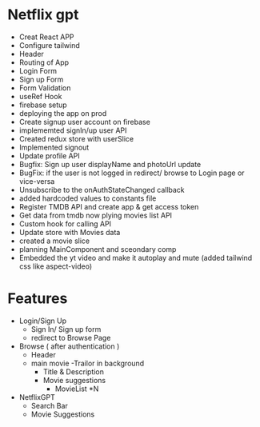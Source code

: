 # Netflix gpt

- Creat React APP
- Configure tailwind
- Header
- Routing of App
- Login Form
- Sign up Form
- Form Validation
- useRef Hook
- firebase setup
- deploying the app on prod
- Create signup user account on firebase
- implememted signIn/up user API
- Created redux store with userSlice
- Implemented signout
- Update profile API
- Bugfix: Sign up user displayName and photoUrl update
- BugFix: if the user is not logged in redirect/ browse to Login page or vice-versa
- Unsubscribe to the onAuthStateChanged callback
- added hardcoded values to constants file
- Register TMDB API and create app & get access token
- Get data from tmdb now plying movies list API
- Custom hook for calling API
- Update store with Movies data
- created a movie slice
- planning MainComponent and sceondary comp
- Embedded the yt video and make it autoplay and mute (added tailwind css like aspect-video)

# Features

- Login/Sign Up
  - Sign In/ Sign up form
  - redirect to Browse Page
- Browse ( after authentication )
  - Header
  - main movie
    -Trailor in background
    - Title & Description
    - Movie suggestions
      - MovieList \*N
- NetflixGPT
  - Search Bar
  - Movie Suggestions
